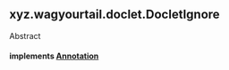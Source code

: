 

xyz.wagyourtail.doclet.DocletIgnore
-----------------------------------

Abstract
#### implements [Annotation](https://docs.oracle.com/javase/8/docs/api/index.html?java/lang/annotation/Annotation.html)


